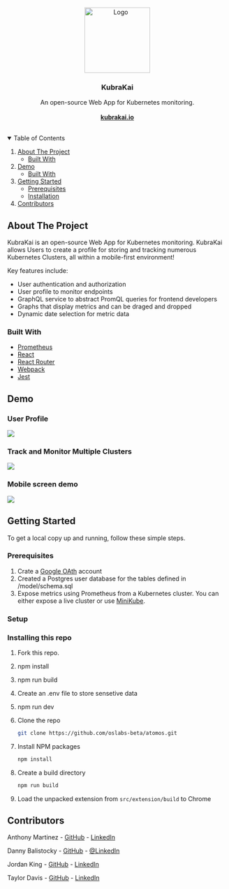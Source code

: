 
<!-- PROJECT LOGO -->
<br />
<p align="center">
  <a href="https://github.com/oslabs-beta/KubraKai">
    <img src="https://github.com/tony-mtz/KubraKai/blob/images/images/logo.png" alt="Logo" length="300px" width="150px">
  </a>

  <h3 align="center">KubraKai</h3>

  <p align="center">
    An open-source Web App for Kubernetes monitoring.
    <br /><br />
    <a href="https://www.kubrakai.io/"><strong>kubrakai.io</strong></a>
    <br />
    <br />
   
  </p>
</p>



<!-- TABLE OF CONTENTS -->
<details open="open">
  <summary>Table of Contents</summary>
  <ol>
    <li>
      <a href="#about-the-project">About The Project</a>
      <ul>
        <li><a href="#built-with">Built With</a></li>
      </ul>
    </li>
    <li>
      <a href="#demo">Demo</a>
      <ul>
        <li><a href="#built-with">Built With</a></li>
      </ul>
    </li>
    <li>
      <a href="#getting-started">Getting Started</a>
      <ul>
        <li><a href="#prerequisites">Prerequisites</a></li>
        <li><a href="#installation">Installation</a></li>
      </ul>
    </li>
    <li><a href="#contributors">Contributors</a></li>
  </ol>
</details>



<!-- ABOUT THE PROJECT -->
## About The Project

KubraKai is an open-source Web App for Kubernetes monitoring.  KubraKai allows Users to create a profile for storing and tracking numerous Kubernetes Clusters, all within a mobile-first environment!

Key features include:
* User authentication and authorization
* User profile to monitor endpoints
* GraphQL service to abstract PromQL queries for frontend developers
* Graphs that display metrics and can be draged and dropped
* Dynamic date selection for metric data

### Built With

* [Prometheus](https://prometheus.io/)
* [React](https://reactjs.org/)
* [React Router](https://reactrouter.com/)
* [Webpack](https://webpack.js.org/)
* [Jest](https://jestjs.io/)

## Demo

### User Profile

![](../images/images/oauthusercreation.gif?raw=true)


### Track and Monitor Multiple Clusters

![](../images/images/updateip.gif?raw=true)

### Mobile screen demo

![](../images/images/kubrakaimobiledemo.gif?raw=true)


<!-- GETTING STARTED -->
## Getting Started

To get a local copy up and running, follow these simple steps.

### Prerequisites
1.  Crate a [Google OAth](https://developers.google.com/identity/protocols/oauth2) account 
2.  Created a Postgres user database for the tables defined in /model/schema.sql
3.  Expose metrics using Prometheus from a Kubernetes cluster.  You can either expose a live cluster or use [MiniKube](https://minikube.sigs.k8s.io/docs/start/). 

### Setup


### Installing this repo
1. Fork this repo.
2. npm install
3. npm run build
4. Create an .env file to store sensetive data
5. npm run dev

1. Clone the repo
   ```sh
   git clone https://github.com/oslabs-beta/atomos.git
   ```
2. Install NPM packages
   ```sh
   npm install
   ```
3. Create a build directory
   ```sh
   npm run build
   ```
4. Load the unpacked extension from `src/extension/build` to Chrome



<!-- CONTRIBUTORS -->
## Contributors

Anthony Martinez - [GitHub](https://github.com/tony-mtz/) - [LinkedIn](https://www.linkedin.com/in/anthony-martinez-8609683/)

Danny Balistocky - [GitHub](https://github.com/thestinx) - [@LinkedIn](https://www.linkedin.com/in/Danny-Balistocky/)

Jordan King - [GitHub](https://github.com/jordanking7/) - [LinkedIn](https://www.linkedin.com/in/jordan-king7/)

Taylor Davis - [GitHub](https://github.com/themoosky/) - [LinkedIn](https://www.linkedin.com/in/taylor-davis-6b725b1ba/)
